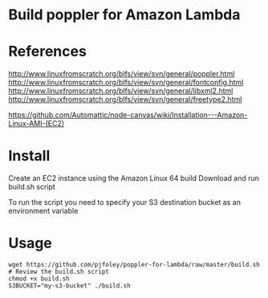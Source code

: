 # Build poppler for Amazon Lambda

# References
http://www.linuxfromscratch.org/blfs/view/svn/general/poppler.html
http://www.linuxfromscratch.org/blfs/view/svn/general/fontconfig.html
http://www.linuxfromscratch.org/blfs/view/svn/general/libxml2.html
http://www.linuxfromscratch.org/blfs/view/svn/general/freetype2.html

https://github.com/Automattic/node-canvas/wiki/Installation---Amazon-Linux-AMI-(EC2)

# Install
Create an EC2 instance using the Amazon Linux 64 build
Download and run build.sh script

To run the script you need to specify your S3 destination bucket as an environment variable
# Usage

```
wget https://github.com/pjfoley/poppler-for-lambda/raw/master/build.sh
# Review the build.sh script
chmod +x build.sh
S3BUCKET="my-s3-bucket" ./build.sh
```
